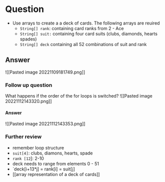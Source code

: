 # Question
- Use arrays to create a a deck of cards. The following arrays are reuired
	- `String[] rank`: containing card ranks from 2 - Ace
	- `String[] suit:` containing four card suits (clubs, diamonds, hearts spades)
	- `String[] deck` containing all 52 combinations of suit and rank
## Answer
![[Pasted image 20221109181749.png]]

### Follow up question
What happens if the order of the for loops is switched?
![[Pasted image 20221112143320.png]]
#### Answer
![[Pasted image 20221112143353.png]]

### Further review
- remember loop structure
- `suit[4]`: clubs, diamons, hearts, spade
- `rank [12`]: 2-10
- deck needs to range from elements 0 - 51
- `deck[i+13*j] = rank[i] = suit[j]
- [[array representation of a deck of cards]]
